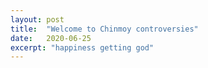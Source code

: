 ```yaml
---
layout: post
title:  "Welcome to Chinmoy controversies"
date:   2020-06-25
excerpt: "happiness getting god"
---
```

